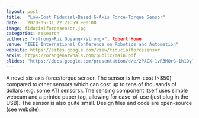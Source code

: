 ```yaml
---
layout: post
title:  "Low-Cost Fiducial-Based 6-Axis Force-Torque Sensor"
date:   2020-05-31 22:21:59 +00:00
image: fiducialforcesensor.jpg
categories: research
authors: "<strong>Rui Ouyang</strong>", Robert Howe
venue: "IEEE International Conference on Robotics and Automation"
website: https://sites.google.com/view/fiducialforcesensor
arxiv: https://orangenarwhals.com/public/main.pdf 
slides: "https://docs.google.com/presentation/d/e/2PACX-1vR3MOrG-1h1OyTzDd7CDHQGD1FxvV2Hk_LyMmVhwhZrwcj5Y2xou6rVTQCQLCHDgoXni0E81xfimGBM/embed?"
---
```

A novel six-axis force/torque sensor. The sensor is low-cost (<$50) compared to
other sensors which can cost up to tens of thousands of dollars (e.g. some ATI
sensors). The sensing component itself uses simple webcam and a printed paper tag, 
allowing for ease-of-use (just plug in the USB). The sensor is also quite
small. Design files and code are open-source (see website).
